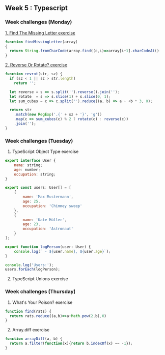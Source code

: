 ## Week 5 : Typescript

### Week challenges (Monday) 

[1. Find The Missing Letter exercise](https://www.codewars.com/kata/5839edaa6754d6fec10000a2/train/javascript)

```js
function findMissingLetter(array)
{
  return String.fromCharCode(array.find((c,i)=>array[i+1].charCodeAt()-c.charCodeAt()!==1).charCodeAt()+1);
}
```

[2. Reverse Or Rotate? exercise](https://www.codewars.com/kata/56b5afb4ed1f6d5fb0000991/train/javascript)

```js
function revrot(str, sz) {
  if (sz < 1 || sz > str.length) 
    return '';

  let reverse = s => s.split('').reverse().join('');
  let rotate  = s => s.slice(1) + s.slice(0, 1);
  let sum_cubes = c => c.split('').reduce((a, b) => a + +b * 3, 0); 

  return str
    .match(new RegExp('.{' + sz + '}', 'g'))
    .map(c => sum_cubes(c) % 2 ? rotate(c) : reverse(c))
    .join('');  
}
```

### Week challenges (Tuesday) 

1. TypeScript Object Type exercise

```js
export interface User {
    name: string;
    age: number;
    occupation: string;
}

export const users: User[] = [
    {
        name: 'Max Mustermann',
        age: 25,
        occupation: 'Chimney sweep'
    },
    {
        name: 'Kate Müller',
        age: 23,
        occupation: 'Astronaut'
    }
];

export function logPerson(user: User) {
    console.log(` - ${user.name}, ${user.age}`);
}

console.log('Users:');
users.forEach(logPerson);
```







2. TypeScript Unions exercise


### Week challenges (Thursday)

1. What's Your Poison? exercise

```js
function find(rats) {
  return rats.reduce((a,b)=>a+Math.pow(2,b),0)
}
```


2. Array.diff exercise

```js
function arrayDiff(a, b) {
  return a.filter(function(x){return b.indexOf(x) == -1});
}
```
